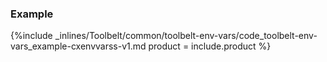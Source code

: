 <!--  usedin: [ _legacy_docker/Toolbelt/toolbelt-env-vars-v1.md, _maestro/Toolbelt/toolbelt-env-vars-v1.md, _node/toolbelt/toolbelt-env-vars-v1.md, _rails/Toolbelt/toolbelt-env-vars-v1.md] -->


### Example

{%include _inlines/Toolbelt/common/toolbelt-env-vars/code_toolbelt-env-vars_example-cxenvvarss-v1.md  product = include.product %}
